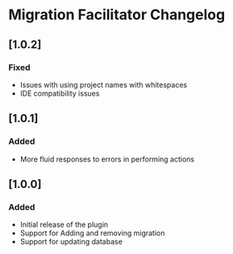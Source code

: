 <!-- Keep a Changelog guide -> https://keepachangelog.com -->

# Migration Facilitator Changelog

## [1.0.2]
### Fixed

- Issues with using project names with whitespaces
- IDE compatibility issues

## [1.0.1]
### Added

- More fluid responses to errors in performing actions

## [1.0.0]

### Added

- Initial release of the plugin
- Support for Adding and removing migration
- Support for updating database